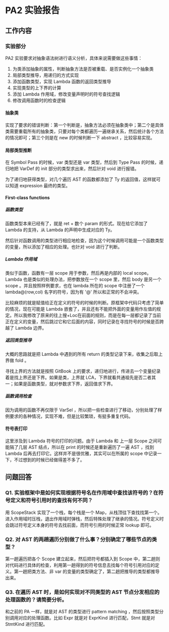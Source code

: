 # PA2 实验报告

## 工作内容

### 实验部分

PA2 实验要求对抽象语法树进行语义分析，具体来说需要做这些事情：

1. 为类添加抽象的属性，判断抽象方法是否被重载、是否实例化一个抽象类
2. 局部类型推导，用递归的方式实现
3. 添加函数类型，实现 Lambda 函数的返回类型推导
4. 实现类型的上下界的计算
5. 添加 Lambda 作用域，修改变量声明时的符号查找逻辑
6. 修改调用函数时的检查逻辑

#### 抽象类

实现了要求的错误判断：第一个判断是，抽象方法必须在抽象类中；第二个是具体类需要重载所有的抽象类，只要对每个类都遍历一遍继承关系，然后统计各个方法的情况即可；第三个则是在 new 的时候判断一下 abstract ，比较容易实现。

#### 局部类型推断

在 Symbol Pass 的时候，var 类型还是 var 类型，然后到 Type Pass 的时候，递归地把 VarDef 的 init 部分的类型求出来，然后针对 void 进行报错。

为了递归地获得类型，对几个遍历 AST 的函数都添加了 Ty 的返回值，这样就可以知道 expression 最终的类型。

#### First-class functions

##### 函数类型

函数类型本来已经有了，就是 ret + 数个 param 的形式。现在给它添加了 Lambda 的支持，从 Lambda 的声明中生成对应的 Ty。

然后针对函数调用的类型进行相应地检查，因为这个时候调用可能是一个函数类型的变量，所以添加了相应的处理。也针对 void 进行了判断。

##### Lambda 作用域

类似于函数，函数有一层 scope 用于参数，然后再是内部的 local scope。 Lambda 也是类似的处理办法，把参数放在一个 scope 里，然后 body 是另一个 scope 。并且按照样例要求，也在 lambda 所在的 scope 中注册了一个 lambda@(row,col) 名字的符号，因为有 '@' 所以和正常的不会冲突。

比较麻烦的就是赋值给正在定义的符号的时候的判断。原框架中代码只考虑了简单的情况，现在可能是 Lambda 嵌套了，并且还有不能把外面的变量用作左值的规定。所以我修改了原来的往上搜+Loc在前面的规则，而是在每一层都记录了当前正在定义的变量，然后跳过它和它后面的内容，同时记录在寻找符号的时候是否跨越了 Lambda 边界。

##### 返回类型推导

大概的思路就是把 Lambda 中遇到的所有 return 的类型记录下来，收集之后取上界做 fold 。

寻找上界的方法就是按照 GitBook 上的要求，递归地进行，传进去一个变量纪录着是找上界还是下界。如果是类，上界就 LCA，下界就看共通祖先是否二者其一；如果是函数类型，就对参数求下界，返回值求下界。

##### 函数调用检查

因为调用的函数不再仅限于 VarSel ，所以把一些检查进行了移动，分别处理了样例要求的各种情况，实现不难，但是比较繁琐，有挺多重复代码。

#### 符号表打印

这里涉及到 Lambda 符号的打印的问题。由于 Lambda 和 上一层 Scope 之间可能隔了几层 AST 结点，所以在 print 的时候还是重新遍历了一遍 AST ，找到 Lambda 后再去打印它。这样并不是很优雅，其实可以在所属的 scope 中记录一下，不过想到的时候已经做得差不多了。

## 问题回答

### Q1. 实验框架中是如何实现根据符号名在作用域中查找该符号的？在符号定义和符号引用时的查找有何不同？

用 ScopeStack 实现了一个栈，每个栈是一个 Map，从栈顶往下查找找第一个。进入作用域时压栈，退出作用域时弹栈，然后特殊处理了继承的情况。符号定义时会跳过符号定义本身的符号去找前面，而符号引用的时候正常 lookup 即可。

### Q2. 对 AST 的两趟遍历分别做了什么事？分别确定了哪些节点的类型？

第一趟遍历把各个 Scope 建立起来，然后把符号都插入到 Scope 中，第二趟则对代码进行具体的检查，利用第一趟得到的符号信息去找每个符号引用对应的定义。第一趟把类方法、非 var 的变量的类型确定了，第二趟把推导的类型都推导出来。

### Q3. 在遍历 AST 时，是如何实现对不同类型的 AST 节点分发相应的处理函数的？请简要分析。

和之前的 PA 一样，就是对 AST 的类型进行 pattern matching ，然后按照类型分别调用对应的处理函数。比如 Expr 就是对 ExprKind 进行匹配，Stmt 就是对 StmtKind 进行匹配。